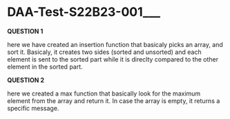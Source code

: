 # DAA-Test-S22B23-001___


 **QUESTION 1**

 here we have created an insertion function that basicaly picks an array, and sort it. Basicaly, it creates two sides (sorted and unsorted) and each element is sent to the sorted part while it is direclty compared to the other element in the sorted part.

 **QUESTION 2**

here we created a max function that basically look for the maximum element from the array and return it. In case the array is empty, it returns a specific message.
